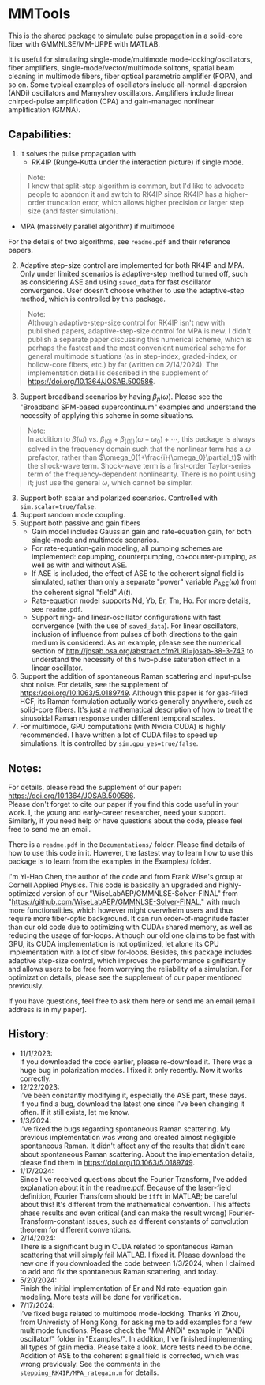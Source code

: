 # MMTools
This is the shared package to simulate pulse propagation in a solid-core fiber with GMMNLSE/MM-UPPE with MATLAB.

It is useful for simulating single-mode/multimode mode-locking/oscillators, fiber amplifiers, single-mode/vector/multimode solitons, spatial beam cleaning in multimode fibers, fiber optical parametric amplifier (FOPA), and so on. Some typical examples of oscillators include all-normal-dispersion (ANDi) oscillators and Mamyshev oscillators. Amplifiers include linear chirped-pulse amplification (CPA) and gain-managed nonlinear amplification (GMNA).

## Capabilities:<br>
1. It solves the pulse propagation with
   - RK4IP (Runge-Kutta under the interaction picture) if single mode.

> Note:<br>
I know that split-step algorithm is common, but I'd like to advocate people to abandon it and switch to RK4IP since RK4IP has a higher-order truncation error, which allows higher precision or larger step size (and faster simulation).

   - MPA (massively parallel algorithm) if multimode

For the details of two algorithms, see `readme.pdf` and their reference papers.

2. Adaptive step-size control are implemented for both RK4IP and MPA. Only under limited scenarios is adaptive-step method turned off, such as considering ASE and using `saved_data` for fast oscillator convergence. User doesn't choose whether to use the adaptive-step method, which is controlled by this package.

> Note:<br>
Although adaptive-step-size control for RK4IP isn't new with published papers, adaptive-step-size control for MPA is new. I didn't publish a separate paper discussing this numerical scheme, which is perhaps the fastest and the most convenient numerical scheme for general multimode situations (as in step-index, graded-index, or hollow-core fibers, etc.) by far (written on 2/14/2024). The implementation detail is described in the supplement of https://doi.org/10.1364/JOSAB.500586.

3. Support broadband scenarios by having $\beta_p(\omega)$. Please see the "Broadband SPM-based supercontinuum" examples and understand the necessity of applying this scheme in some situations.

> Note:<br>
In addition to $\beta(\omega)$ vs. $\beta_{(0)}+\beta_((1))(\omega-\omega_0)+\cdots$, this package is always solved in the frequency domain such that the nonlinear term has a $\omega$ prefactor, rather than $\omega_0(1+\frac{i}{\omega_0}\partial_t)$ with the shock-wave term. Shock-wave term is a first-order Taylor-series term of the frequency-dependent nonlinearity. There is no point using it; just use the general $\omega$, which cannot be simpler.

3. Support both scalar and polarized scenarios. Controlled with `sim.scalar=true/false`.
4. Support random mode coupling.
5. Support both passive and gain fibers
   - Gain model includes Gaussian gain and rate-equation gain, for both single-mode and multimode scenarios.
   - For rate-equation-gain modeling, all pumping schemes are implemented: copumping, counterpumping, co+counter-pumping, as well as with and without ASE.
   - If ASE is included, the effect of ASE to the coherent signal field is simulated, rather than only a separate "power" variable $P_{\text{ASE}}(\omega)$ from the coherent signal "field" $A(t)$.
   - Rate-equation model supports Nd, Yb, Er, Tm, Ho. For more details, see `readme.pdf`.
   - Support ring- and linear-oscillator configurations with fast convergence (with the use of `saved_data`). For linear oscillators, inclusion of influence from pulses of both directions to the gain medium is considered. As an example, please see the numerical section of http://josab.osa.org/abstract.cfm?URI=josab-38-3-743 to understand the necessity of this two-pulse saturation effect in a linear oscillator.
6. Support the addition of spontaneous Raman scattering and input-pulse shot noise. For details, see the supplement of https://doi.org/10.1063/5.0189749. Although this paper is for gas-filled HCF, its Raman formulation actually works generally anywhere, such as solid-core fibers. It's just a mathematical description of how to treat the sinusoidal Raman response under different temporal scales.
7. For multimode, GPU computations (with Nvidia CUDA) is highly recommended. I have written a lot of CUDA files to speed up simulations. It is controlled by `sim.gpu_yes=true/false`.

## Notes:<br>
For details, please read the supplement of our paper: https://doi.org/10.1364/JOSAB.500586.  
Please don't forget to cite our paper if you find this code useful in your work. I, the young and early-career researcher, need your support. Similarly, if you need help or have questions about the code, please feel free to send me an email.

There is a `readme.pdf` in the `Documentations/` folder. Please find details of how to use this code in it. However, the fastest way to learn how to use this package is to learn from the examples in the Examples/ folder.

I'm Yi-Hao Chen, the author of the code and from Frank Wise's group at Cornell Applied Physics. This code is basically an upgraded and highly-optimized version of our "WiseLabAEP/GMMNLSE-Solver-FINAL" from "https://github.com/WiseLabAEP/GMMNLSE-Solver-FINAL," with much more functionalities, which however might overwhelm users and thus require more fiber-optic background. It can run order-of-magnitude faster than our old code due to optimizing with CUDA+shared memory, as well as reducing the usage of for-loops. Although our old one claims to be fast with GPU, its CUDA implementation is not optimized, let alone its CPU implementation with a lot of slow for-loops. Besides, this package includes adaptive step-size control, which improves the performance significantly and allows users to be free from worrying the reliability of a simulation. For optimization details, please see the supplement of our paper mentioned previously. 

If you have questions, feel free to ask them here or send me an email (email address is in my paper).

## History:<br>
* 11/1/2023:<br>
If you downloaded the code earlier, please re-download it. There was a huge bug in polarization modes. I fixed it only recently. Now it works correctly.
* 12/22/2023:<br>
I've been constantly modifying it, especially the ASE part, these days.<br>
If you find a bug, download the latest one since I've been changing it often. If it still exists, let me know.
* 1/3/2024:<br>
I've fixed the bugs regarding spontaneous Raman scattering. My previous implementation was wrong and created almost negligible spontaneous Raman. It didn't affect any of the results that didn't care about spontaneous Raman scattering.
About the implementation details, please find them in https://doi.org/10.1063/5.0189749.
* 1/17/2024:<br>
Since I've received questions about the Fourier Transform, I've added explanation about it in the readme.pdf. Because of the laser-field definition, Fourier Transform should be `ifft` in MATLAB; be careful about this! It's different from the mathematical convention. This affects phase results and even critical (and can make the result wrong) Fourier-Transform-constant issues, such as different constants of convolution theorem for different conventions.
* 2/14/2024:<br>
There is a significant bug in CUDA related to spontaneous Raman scattering that will simply fail MATLAB. I fixed it. Please download the new one if you downloaded the code between 1/3/2024, when I claimed to add and fix the spontaneous Raman scattering, and today.
* 5/20/2024:<br>
Finish the initial implementation of Er and Nd rate-equation gain modeling. More tests will be done for verification.
* 7/17/2024:<br>
I've fixed bugs related to multimode mode-locking. Thanks Yi Zhou, from Univeristy of Hong Kong, for asking me to add examples for a few multimode functions. Please check the "MM ANDi" example in "ANDi oscillator/" folder in "Examples/". In addition, I've finished implementing all types of gain media. Please take a look. More tests need to be done.  
Addition of ASE to the coherent signal field is corrected, which was wrong previously. See the comments in the `stepping_RK4IP/MPA_rategain.m` for details.
